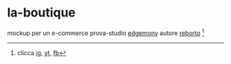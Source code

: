 # la-boutique

mockup per un e-commerce
prova-studio [edgemony](https://edgemony.com/)
autore [reborto](https://www.behance.net/tirritorob3a89) [^link]

[^link]: clicca [ig](https://www.instagram.com/robertotirritographic/), [yt](https://www.youtube.com/channel/UC1mdx7RMLiYqH-2Zb5rTwjQ), [fb](https://www.facebook.com/search/top?q=robertotirritographic)
